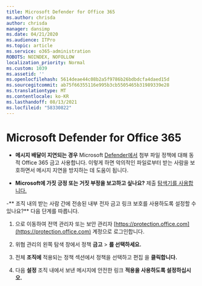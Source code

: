 ```yaml
---
title: Microsoft Defender for Office 365
ms.author: chrisda
author: chrisda
manager: dansimp
ms.date: 04/21/2020
ms.audience: ITPro
ms.topic: article
ms.service: o365-administration
ROBOTS: NOINDEX, NOFOLLOW
localization_priority: Normal
ms.custom: 1039
ms.assetid: ''
ms.openlocfilehash: 5614deae44c08b2a5f9786b26bdbdcfa4daed15d
ms.sourcegitcommit: ab75f66355116e995b3cb5505465b31989339e28
ms.translationtype: MT
ms.contentlocale: ko-KR
ms.lasthandoff: 08/13/2021
ms.locfileid: "58330822"
---
```

# <a name="troubleshooting-microsoft-defender-for-office-365"></a>Microsoft Defender for Office 365

- **메시지 배달이 지연되는 경우** Microsoft [Defender에서](https://docs.microsoft.com/microsoft-365/security/office-365-security/dynamic-delivery-and-previewing) 첨부 파일 정책에 대해 동적 Office 365 금고 사용합니다. 이렇게 하면 악의적인 파일로부터 받는 사람을 보호하면서 메시지 지연을 방지하는 데 도움이 됩니다.

- **Microsoft에 가짓 긍정 또는 거짓 부정을 보고하고 싶나요?** 제출 [탐색기를 사용합니다.](https://protection.office.com/reportsubmission)

-** 조직 내의 받는 사람 간에 전송된 내부 전자 금고 링크 보호를 사용하도록 설정할 수 있나요?** 다음 단계를 따릅니다.

  1. 으로 이동하여 전역 관리자 또는 보안 관리자 [https://protection.office.com](https://protection.office.com) 계정으로 로그인합니다.

  2. 위협 관리의 왼쪽 탐색 창에서 정책 **금고** \> **를 선택하세요.**

  3. 전체 **조직에** 적용되는 정책 섹션에서 정책을 선택하고 편집 을 **클릭합니다.**

  4. 다음 **설정** 조직 내에서 보낸 메시지에 안전한 링크 **적용을 사용하도록 설정하십시오.**
